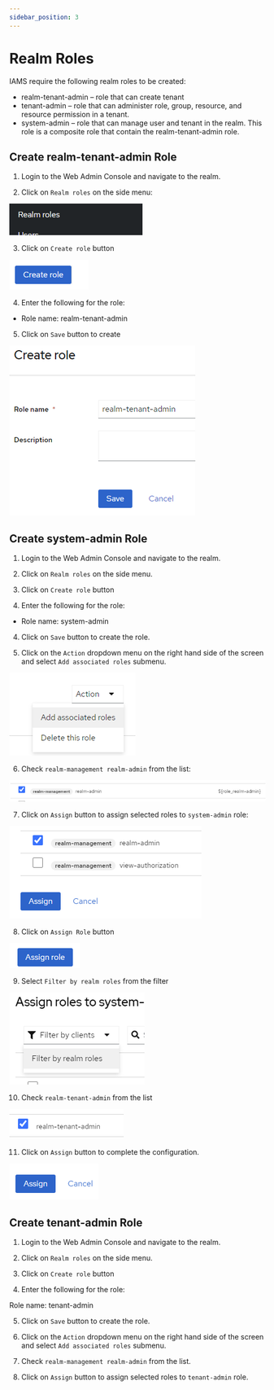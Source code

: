 ```yaml
---
sidebar_position: 3
---
```


#	Realm Roles

IAMS require the following realm roles to be created:
*	realm-tenant-admin – role that can create tenant
*	tenant-admin – role that can administer role, group, resource, and resource permission in a tenant.
*	system-admin – role that can manage user and tenant in the realm. This role is a composite role that contain the realm-tenant-admin role. 

##	Create realm-tenant-admin Role

1.	Login to the Web Admin Console and navigate to the realm.

2.	Click on `Realm roles` on the side menu:

![Realm Roles](./images/03_realm_roles.png)   
 

3.	Click on `Create role` button
 
![Realm Roles](./images/03_create_role.png) 


4.	Enter the following for the role:

* Role name:	realm-tenant-admin


5.	Click on `Save` button to create

![Realm Roles](./images/03_create_role_form.png) 



## Create system-admin Role

1.	 Login to the Web Admin Console and navigate to the realm.


2.	Click on `Realm roles` on the side menu.

3.	Click on `Create role` button


6.	Enter the following for the role:
* Role name:	system-admin

4.	Click on `Save` button to create the role.

5.	Click on the `Action` dropdown menu on the right hand side of the screen and select `Add associated roles` submenu.
 
![Add Associated Roles](./images/03_add_associated_roles.png) 


6.	Check `realm-management realm-admin` from the list:

![Realm List](./images/03_realm_management_realm_admin.png) 

7.	Click on `Assign` button to assign selected roles to `system-admin` role:

![Assign to System admin](./images/03_assign_roles_system_admin.png) 


8.	Click on `Assign Role` button
 
![Assign to System admin](./images/03_assign_role.png) 


9.	Select `Filter by realm roles` from the filter
 
![Filter by realm roles](./images/03_filter_by_realm_roles.png) 


10.	Check `realm-tenant-admin` from the list
 
![Filter by realm roles](./images/03_realm_tenant_admin_role.png)

11.	Click on `Assign` button to complete the configuration.
 
![Filter by realm roles](./images/03_assign_system_admin.png) 


##	Create tenant-admin Role

1.	Login to the Web Admin Console and navigate to the realm.

2.	Click on `Realm roles` on the side menu.

3.	Click on `Create role` button

4.	Enter the following for the role:

Role name:	tenant-admin

5.	Click on `Save` button to create the role.
6.	Click on the `Action` dropdown menu on the right hand side of the screen and select `Add associated roles` submenu.

7.	Check `realm-management realm-admin` from the list.

8.	Click on `Assign` button to assign selected roles to `tenant-admin` role.

